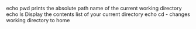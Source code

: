 echo pwd prints the absolute path name of the current working directory
echo ls Display the contents list of your current directory
echo cd - changes working directory to home
